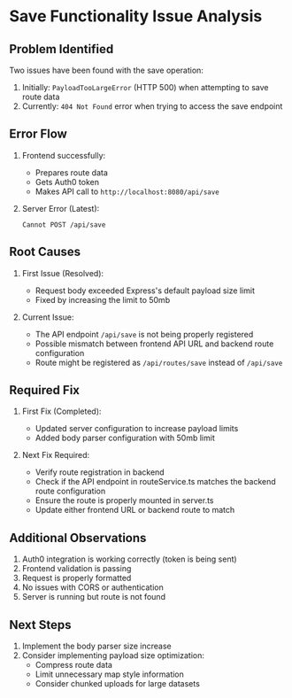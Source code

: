 # Save Functionality Issue Analysis

## Problem Identified
Two issues have been found with the save operation:

1. Initially: `PayloadTooLargeError` (HTTP 500) when attempting to save route data
2. Currently: `404 Not Found` error when trying to access the save endpoint

## Error Flow
1. Frontend successfully:
   - Prepares route data
   - Gets Auth0 token
   - Makes API call to `http://localhost:8080/api/save`

2. Server Error (Latest):
   ```
   Cannot POST /api/save
   ```

## Root Causes
1. First Issue (Resolved):
   - Request body exceeded Express's default payload size limit
   - Fixed by increasing the limit to 50mb

2. Current Issue:
   - The API endpoint `/api/save` is not being properly registered
   - Possible mismatch between frontend API URL and backend route configuration
   - Route might be registered as `/api/routes/save` instead of `/api/save`

## Required Fix
1. First Fix (Completed):
   - Updated server configuration to increase payload limits
   - Added body parser configuration with 50mb limit

2. Next Fix Required:
   - Verify route registration in backend
   - Check if the API endpoint in routeService.ts matches the backend route configuration
   - Ensure the route is properly mounted in server.ts
   - Update either frontend URL or backend route to match

## Additional Observations
1. Auth0 integration is working correctly (token is being sent)
2. Frontend validation is passing
3. Request is properly formatted
4. No issues with CORS or authentication
5. Server is running but route is not found

## Next Steps
1. Implement the body parser size increase
2. Consider implementing payload size optimization:
   - Compress route data
   - Limit unnecessary map style information
   - Consider chunked uploads for large datasets
